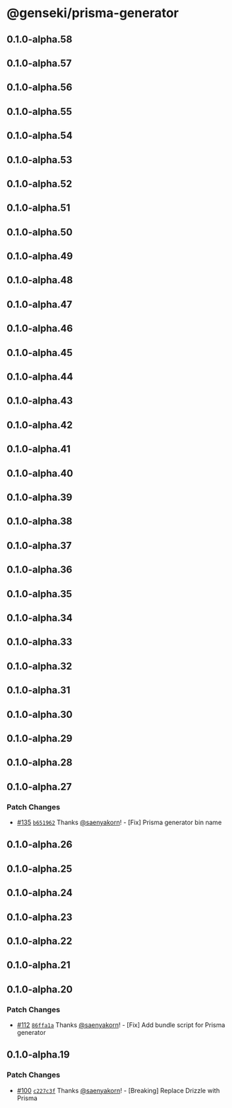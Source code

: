 # @genseki/prisma-generator

## 0.1.0-alpha.58

## 0.1.0-alpha.57

## 0.1.0-alpha.56

## 0.1.0-alpha.55

## 0.1.0-alpha.54

## 0.1.0-alpha.53

## 0.1.0-alpha.52

## 0.1.0-alpha.51

## 0.1.0-alpha.50

## 0.1.0-alpha.49

## 0.1.0-alpha.48

## 0.1.0-alpha.47

## 0.1.0-alpha.46

## 0.1.0-alpha.45

## 0.1.0-alpha.44

## 0.1.0-alpha.43

## 0.1.0-alpha.42

## 0.1.0-alpha.41

## 0.1.0-alpha.40

## 0.1.0-alpha.39

## 0.1.0-alpha.38

## 0.1.0-alpha.37

## 0.1.0-alpha.36

## 0.1.0-alpha.35

## 0.1.0-alpha.34

## 0.1.0-alpha.33

## 0.1.0-alpha.32

## 0.1.0-alpha.31

## 0.1.0-alpha.30

## 0.1.0-alpha.29

## 0.1.0-alpha.28

## 0.1.0-alpha.27

### Patch Changes

- [#135](https://github.com/softnetics/genseki/pull/135) [`b651962`](https://github.com/softnetics/genseki/commit/b651962d991bd956285a80e08ebddd51bf5506f7) Thanks [@saenyakorn](https://github.com/saenyakorn)! - [Fix] Prisma generator bin name

## 0.1.0-alpha.26

## 0.1.0-alpha.25

## 0.1.0-alpha.24

## 0.1.0-alpha.23

## 0.1.0-alpha.22

## 0.1.0-alpha.21

## 0.1.0-alpha.20

### Patch Changes

- [#112](https://github.com/softnetics/genseki/pull/112) [`86ffa1a`](https://github.com/softnetics/genseki/commit/86ffa1a1d238b38dccfa87b137e8382d611729e2) Thanks [@saenyakorn](https://github.com/saenyakorn)! - [Fix] Add bundle script for Prisma generator

## 0.1.0-alpha.19

### Patch Changes

- [#100](https://github.com/softnetics/genseki/pull/100) [`c227c3f`](https://github.com/softnetics/genseki/commit/c227c3f476349511033b23b7080010e786d650a4) Thanks [@saenyakorn](https://github.com/saenyakorn)! - [Breaking] Replace Drizzle with Prisma
